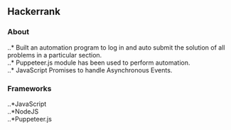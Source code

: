 ## Hackerrank

### About

..* Built an automation program to log in and auto submit the solution of all problems in a particular section.  
..* Puppeteer.js module has been used to perform automation.  
..* JavaScript Promises to handle Asynchronous Events.

### Frameworks

..*JavaScript   
..*NodeJS    
..*Puppeteer.js  

